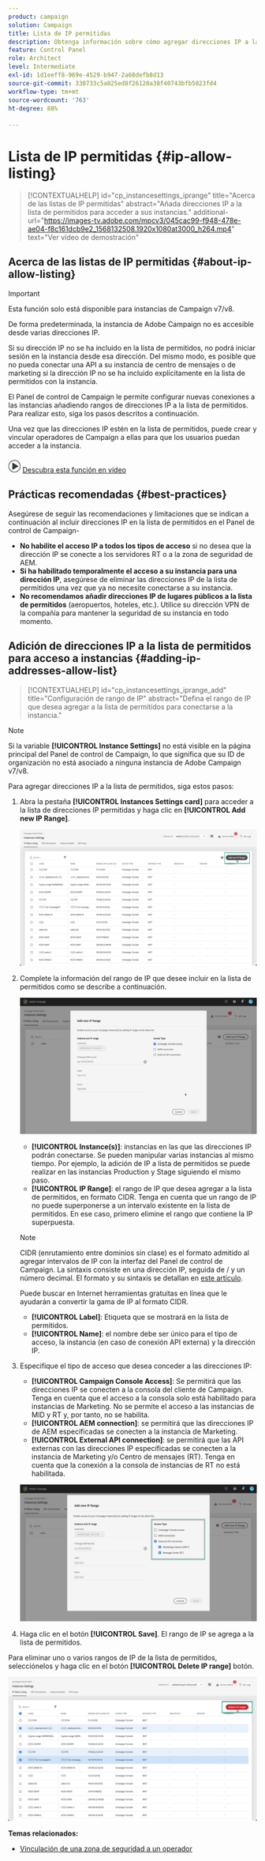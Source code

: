 ```yaml
---
product: campaign
solution: Campaign
title: Lista de IP permitidas
description: Obtenga información sobre cómo agregar direcciones IP a la lista de permitidos en el Panel de control de Campaign para obtener acceso a instancias.
feature: Control Panel
role: Architect
level: Intermediate
exl-id: 1d1eeff8-969e-4529-b947-2a68defb8d13
source-git-commit: 330733c5a025ed8f26120a38f40743bfb5023fd4
workflow-type: tm+mt
source-wordcount: '763'
ht-degree: 88%

---
```


# Lista de IP permitidas {#ip-allow-listing}

>[!CONTEXTUALHELP]
>id="cp_instancesettings_iprange"
>title="Acerca de las listas de IP permitidas"
>abstract="Añada direcciones IP a la lista de permitidos para acceder a sus instancias."
>additional-url="https://images-tv.adobe.com/mpcv3/045cac99-f948-478e-ae04-f8c161dcb9e2_1568132508.1920x1080at3000_h264.mp4" text="Ver vídeo de demostración"

## Acerca de las listas de IP permitidas {#about-ip-allow-listing}

>[!IMPORTANT]
>
>Esta función solo está disponible para instancias de Campaign v7/v8.

De forma predeterminada, la instancia de Adobe Campaign no es accesible desde varias direcciones IP.

Si su dirección IP no se ha incluido en la lista de permitidos, no podrá iniciar sesión en la instancia desde esa dirección. Del mismo modo, es posible que no pueda conectar una API a su instancia de centro de mensajes o de marketing si la dirección IP no se ha incluido explícitamente en la lista de permitidos con la instancia.

El Panel de control de Campaign le permite configurar nuevas conexiones a las instancias añadiendo rangos de direcciones IP a la lista de permitidos. Para realizar esto, siga los pasos descritos a continuación.

Una vez que las direcciones IP estén en la lista de permitidos, puede crear y vincular operadores de Campaign a ellas para que los usuarios puedan acceder a la instancia.

![](assets/do-not-localize/how-to-video.png) [Descubra esta función en vídeo](https://experienceleague.adobe.com/docs/campaign-classic-learn/control-panel/instance-settings/ip-allow-listing.html#instance-settings)

## Prácticas recomendadas {#best-practices}

Asegúrese de seguir las recomendaciones y limitaciones que se indican a continuación al incluir direcciones IP en la lista de permitidos en el Panel de control de Campaign-

* **No habilite el acceso IP a todos los tipos de acceso** si no desea que la dirección IP se conecte a los servidores RT o a la zona de seguridad de AEM.
* **Si ha habilitado temporalmente el acceso a su instancia para una dirección IP**, asegúrese de eliminar las direcciones IP de la lista de permitidos una vez que ya no necesite conectarse a su instancia.
* **No recomendamos añadir direcciones IP de lugares públicos a la lista de permitidos** (aeropuertos, hoteles, etc.). Utilice su dirección VPN de la compañía para mantener la seguridad de su instancia en todo momento.

## Adición de direcciones IP a la lista de permitidos para acceso a instancias {#adding-ip-addresses-allow-list}

>[!CONTEXTUALHELP]
>id="cp_instancesettings_iprange_add"
>title="Configuración de rango de IP"
>abstract="Defina el rango de IP que desea agregar a la lista de permitidos para conectarse a la instancia."

>[!NOTE]
>
>Si la variable **[!UICONTROL Instance Settings]** no está visible en la página principal del Panel de control de Campaign, lo que significa que su ID de organización no está asociado a ninguna instancia de Adobe Campaign v7/v8.

Para agregar direcciones IP a la lista de permitidos, siga estos pasos:

1. Abra la pestaña **[!UICONTROL Instances Settings card]** para acceder a la lista de direcciones IP permitidas y haga clic en **[!UICONTROL Add new IP Range]**.



   ![](assets/ip_whitelist_list1.png)

1. Complete la información del rango de IP que desee incluir en la lista de permitidos como se describe a continuación.

   ![](assets/ip_whitelist_add1.png)

   * **[!UICONTROL Instance(s)]**: instancias en las que las direcciones IP podrán conectarse. Se pueden manipular varias instancias al mismo tiempo. Por ejemplo, la adición de IP a lista de permitidos se puede realizar en las instancias Production y Stage siguiendo el mismo paso.
   * **[!UICONTROL IP Range]**: el rango de IP que desea agregar a la lista de permitidos, en formato CIDR. Tenga en cuenta que un rango de IP no puede superponerse a un intervalo existente en la lista de permitidos. En ese caso, primero elimine el rango que contiene la IP superpuesta.

   >[!NOTE]
   >
   >CIDR (enrutamiento entre dominios sin clase) es el formato admitido al agregar intervalos de IP con la interfaz del Panel de control de Campaign. La sintaxis consiste en una dirección IP, seguida de / y un número decimal. El formato y su sintaxis se detallan en [este artículo](https://whatismyipaddress.com/cidr).
   >
   >Puede buscar en Internet herramientas gratuitas en línea que le ayudarán a convertir la gama de IP al formato CIDR.

   * **[!UICONTROL Label]**: Etiqueta que se mostrará en la lista de permitidos.
   * **[!UICONTROL Name]**: el nombre debe ser único para el tipo de acceso, la instancia (en caso de conexión API externa) y la dirección IP.


1. Especifique el tipo de acceso que desea conceder a las direcciones IP:

   * **[!UICONTROL Campaign Console Access]**: Se permitirá que las direcciones IP se conecten a la consola del cliente de Campaign. Tenga en cuenta que el acceso a la consola solo está habilitado para instancias de Marketing. No se permite el acceso a las instancias de MID y RT y, por tanto, no se habilita.
   * **[!UICONTROL AEM connection]**: se permitirá que las direcciones IP de AEM especificadas se conecten a la instancia de Marketing.
   * **[!UICONTROL External API connection]**: se permitirá que las API externas con las direcciones IP especificadas se conecten a la instancia de Marketing y/o Centro de mensajes (RT). Tenga en cuenta que la conexión a la consola de instancias de RT no está habilitada.

   ![](assets/ip_whitelist_acesstype.png)

1. Haga clic en el botón **[!UICONTROL Save]**. El rango de IP se agrega a la lista de permitidos.

   <!--![](assets/ip_whitelist_added.png)-->

Para eliminar uno o varios rangos de IP de la lista de permitidos, selecciónelos y haga clic en el botón **[!UICONTROL Delete IP range]** botón.

![](assets/ip_whitelist_delete.png)

**Temas relacionados:**

* [Vinculación de una zona de seguridad a un operador](https://docs.campaign.adobe.com/doc/AC/en/INS_Additional_configurations_Configuring_Campaign_server.html#Linking_a_security_zone_to_an_operator)
